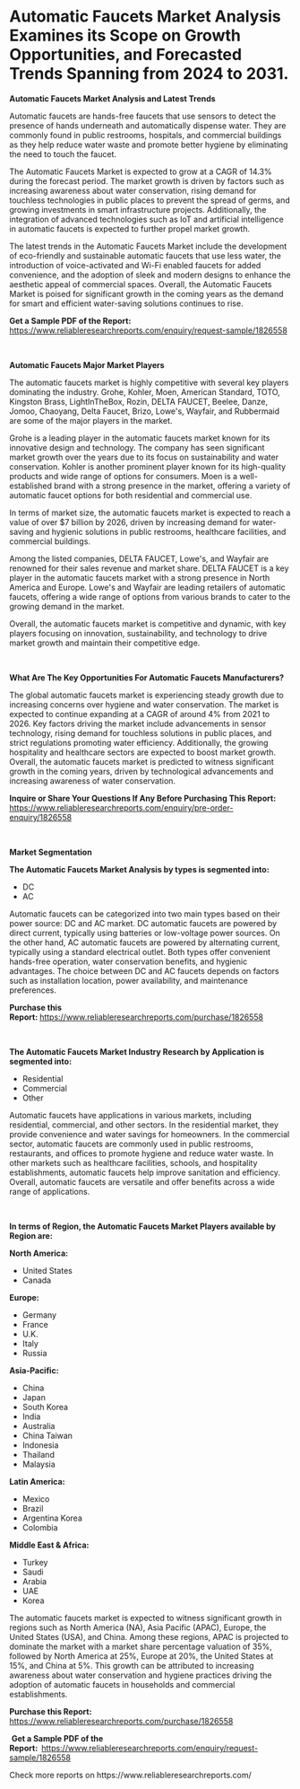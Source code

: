<p><h1>Automatic Faucets Market Analysis Examines its Scope on Growth Opportunities, and Forecasted Trends Spanning from 2024 to 2031.</h1></p><p><strong>Automatic Faucets Market Analysis and Latest Trends</strong></p>
<p><p>Automatic faucets are hands-free faucets that use sensors to detect the presence of hands underneath and automatically dispense water. They are commonly found in public restrooms, hospitals, and commercial buildings as they help reduce water waste and promote better hygiene by eliminating the need to touch the faucet.</p><p>The Automatic Faucets Market is expected to grow at a CAGR of 14.3% during the forecast period. The market growth is driven by factors such as increasing awareness about water conservation, rising demand for touchless technologies in public places to prevent the spread of germs, and growing investments in smart infrastructure projects. Additionally, the integration of advanced technologies such as IoT and artificial intelligence in automatic faucets is expected to further propel market growth.</p><p>The latest trends in the Automatic Faucets Market include the development of eco-friendly and sustainable automatic faucets that use less water, the introduction of voice-activated and Wi-Fi enabled faucets for added convenience, and the adoption of sleek and modern designs to enhance the aesthetic appeal of commercial spaces. Overall, the Automatic Faucets Market is poised for significant growth in the coming years as the demand for smart and efficient water-saving solutions continues to rise.</p></p>
<p><strong>Get a Sample PDF of the Report:&nbsp;</strong> <a href="https://www.reliableresearchreports.com/enquiry/request-sample/1826558">https://www.reliableresearchreports.com/enquiry/request-sample/1826558</a></p>
<p>&nbsp;</p>
<p><strong>Automatic Faucets Major Market Players</strong></p>
<p><p>The automatic faucets market is highly competitive with several key players dominating the industry. Grohe, Kohler, Moen, American Standard, TOTO, Kingston Brass, LightInTheBox, Rozin, DELTA FAUCET, Beelee, Danze, Jomoo, Chaoyang, Delta Faucet, Brizo, Lowe's, Wayfair, and Rubbermaid are some of the major players in the market.</p><p>Grohe is a leading player in the automatic faucets market known for its innovative design and technology. The company has seen significant market growth over the years due to its focus on sustainability and water conservation. Kohler is another prominent player known for its high-quality products and wide range of options for consumers. Moen is a well-established brand with a strong presence in the market, offering a variety of automatic faucet options for both residential and commercial use.</p><p>In terms of market size, the automatic faucets market is expected to reach a value of over $7 billion by 2026, driven by increasing demand for water-saving and hygienic solutions in public restrooms, healthcare facilities, and commercial buildings.</p><p>Among the listed companies, DELTA FAUCET, Lowe's, and Wayfair are renowned for their sales revenue and market share. DELTA FAUCET is a key player in the automatic faucets market with a strong presence in North America and Europe. Lowe's and Wayfair are leading retailers of automatic faucets, offering a wide range of options from various brands to cater to the growing demand in the market.</p><p>Overall, the automatic faucets market is competitive and dynamic, with key players focusing on innovation, sustainability, and technology to drive market growth and maintain their competitive edge.</p></p>
<p>&nbsp;</p>
<p><strong>What Are The Key Opportunities For Automatic Faucets Manufacturers?</strong></p>
<p><p>The global automatic faucets market is experiencing steady growth due to increasing concerns over hygiene and water conservation. The market is expected to continue expanding at a CAGR of around 4% from 2021 to 2026. Key factors driving the market include advancements in sensor technology, rising demand for touchless solutions in public places, and strict regulations promoting water efficiency. Additionally, the growing hospitality and healthcare sectors are expected to boost market growth. Overall, the automatic faucets market is predicted to witness significant growth in the coming years, driven by technological advancements and increasing awareness of water conservation.</p></p>
<p><strong>Inquire or Share Your Questions If Any Before Purchasing This Report:</strong> <a href="https://www.reliableresearchreports.com/enquiry/pre-order-enquiry/1826558">https://www.reliableresearchreports.com/enquiry/pre-order-enquiry/1826558</a></p>
<p>&nbsp;</p>
<p><strong>Market Segmentation</strong></p>
<p><strong>The Automatic Faucets Market Analysis by types is segmented into:</strong></p>
<p><ul><li>DC</li><li>AC</li></ul></p>
<p><p>Automatic faucets can be categorized into two main types based on their power source: DC and AC market. DC automatic faucets are powered by direct current, typically using batteries or low-voltage power sources. On the other hand, AC automatic faucets are powered by alternating current, typically using a standard electrical outlet. Both types offer convenient hands-free operation, water conservation benefits, and hygienic advantages. The choice between DC and AC faucets depends on factors such as installation location, power availability, and maintenance preferences.</p></p>
<p><strong>Purchase this Report:&nbsp;</strong><a href="https://www.reliableresearchreports.com/purchase/1826558">https://www.reliableresearchreports.com/purchase/1826558</a></p>
<p>&nbsp;</p>
<p><strong>The Automatic Faucets Market Industry Research by Application is segmented into:</strong></p>
<p><ul><li>Residential</li><li>Commercial</li><li>Other</li></ul></p>
<p><p>Automatic faucets have applications in various markets, including residential, commercial, and other sectors. In the residential market, they provide convenience and water savings for homeowners. In the commercial sector, automatic faucets are commonly used in public restrooms, restaurants, and offices to promote hygiene and reduce water waste. In other markets such as healthcare facilities, schools, and hospitality establishments, automatic faucets help improve sanitation and efficiency. Overall, automatic faucets are versatile and offer benefits across a wide range of applications.</p></p>
<p>&nbsp;</p>
<p><strong>In terms of Region, the Automatic Faucets Market Players available by Region are:</strong></p>
<p>
    <p> <strong> North America: </strong>
        <ul>
            <li>United States</li>
            <li>Canada</li>
        </ul>
        </p> 
    <p> <strong> Europe: </strong>
        <ul>
            <li>Germany</li>
            <li>France</li>
            <li>U.K.</li>
            <li>Italy</li>
            <li>Russia</li>
        </ul>
        </p> 
    <p> <strong> Asia-Pacific: </strong>
        <ul>
            <li>China</li>
            <li>Japan</li>
            <li>South Korea</li>
            <li>India</li>
            <li>Australia</li>
            <li>China Taiwan</li>
            <li>Indonesia</li>
            <li>Thailand</li>
            <li>Malaysia</li>
        </ul>
        </p> 
    <p> <strong> Latin America: </strong>
        <ul>
            <li>Mexico</li>
            <li>Brazil</li>
            <li>Argentina Korea</li>
            <li>Colombia</li>
        </ul>
        </p> 
    <p> <strong> Middle East & Africa: </strong>
        <ul>
            <li>Turkey</li>
            <li>Saudi</li>
            <li>Arabia</li>
            <li>UAE</li>
            <li>Korea</li>
        </ul>
    </p>
    </p>
<p><p>The automatic faucets market is expected to witness significant growth in regions such as North America (NA), Asia Pacific (APAC), Europe, the United States (USA), and China. Among these regions, APAC is projected to dominate the market with a market share percentage valuation of 35%, followed by North America at 25%, Europe at 20%, the United States at 15%, and China at 5%. This growth can be attributed to increasing awareness about water conservation and hygiene practices driving the adoption of automatic faucets in households and commercial establishments.</p></p>
<p><strong>Purchase this Report: </strong><a href="https://www.reliableresearchreports.com/purchase/1826558">https://www.reliableresearchreports.com/purchase/1826558</a></p>
<p>&nbsp;<strong>Get a Sample PDF of the Report:&nbsp;&nbsp;</strong><a href="https://www.reliableresearchreports.com/enquiry/request-sample/1826558">https://www.reliableresearchreports.com/enquiry/request-sample/1826558</a></p>
<p><strong></strong></p>
<p>Check more reports on https://www.reliableresearchreports.com/</p>